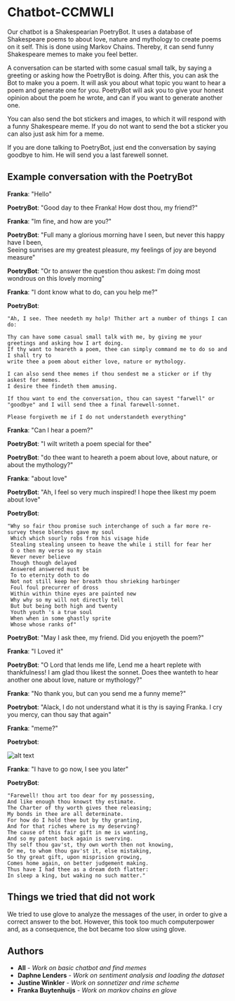 # Chatbot-CCMWLI
Our chatbot is a Shakespearian PoetryBot. It uses a database of Shakespeare poems to about love, nature and mythology to create poems on it self. This is done using Markov Chains. Thereby, it can send funny Shakespeare memes to make you feel better. 

A conversation can be started with some casual small talk, by saying a greeting or asking how the PoetryBot is doing. After this, you can ask the Bot to make you a poem. It will ask you about what topic you want to hear a poem and generate one for you. PoetryBot will ask you to give your honest opinion about the poem he wrote, and can if you want to generate another one. 

You can also send the bot stickers and images, to which it will respond with a funny Shakespeare meme. If you do not want to send the bot a sticker you can also just ask him for a meme. 

If you are done talking to PoetryBot, just end the conversation by saying goodbye to him. He will send you a last farewell sonnet. 

## Example conversation with the PoetryBot
**Franka**: "Hello"

**PoetryBot**: "Good day to thee Franka! How dost thou, my friend?"

**Franka**: "Im fine, and how are you?"

**PoetryBot**: "Full many a glorious morning have I seen, 
            but never this happy have I been,  
            Seeing sunrises are my greatest pleasure, 
            my feelings of joy are beyond measure"
            
**PoetryBot**: "Or to answer the question thou askest: I'm doing most wondrous on this lovely morning"

**Franka**: "I dont know what to do, can you help me?"

**PoetryBot**: 

    "Ah, I see. Thee needeth my holp! Thither art a number of things I can do: 

    Thy can have some casual small talk with me, by giving me your greetings and asking how I art doing. 
    If thy want to heareth a poem, thee can simply command me to do so and I shall try to 
    write thee a poem about either love, nature or mythology. 

    I can also send thee memes if thou sendest me a sticker or if thy askest for memes. 
    I desire thee findeth them amusing. 

    If thou want to end the conversation, thou can sayest "farwell" or 
    "goodbye" and I will send thee a final farewell-sonnet. 

    Please forgiveth me if I do not understandeth everything"

**Franka**: "Can I hear a poem?"

**PoetryBot**: "I wilt writeth a poem special for thee"

**PoetryBot**: "do thee want to heareth a poem about love, about nature, or about the mythology?"

**Franka**: "about love"

**PoetryBot**: "Ah, I feel so very much inspired! I hope thee likest my poem about love"

**PoetryBot**: 

    "Why so fair thou promise such interchange of such a far more re-survey these blenches gave my soul 
     Which which sourly robs from his visage hide 
     Stealing stealing unseen to heave the while i still for fear her 
     O o then my verse so my stain 
     Never never believe 
     Though though delayed 
     Answered answered must be 
     To to eternity doth to do 
     Not not still keep her breath thou shrieking harbinger 
     Foul foul precurrer of dross 
     Within within thine eyes are painted new 
     Why why so my will not directly tell 
     But but being both high and twenty 
     Youth youth 's a true soul 
     When when in some ghastly sprite 
     Whose whose ranks of"
            
**PoetryBot**: "May I ask thee, my friend. Did you enjoyeth the poem?"

**Franka**: "I Loved it"

**PoetryBot**: "O Lord that lends me life, Lend me a heart replete with thankfulness! I am glad thou likest the sonnet. Does thee wanteth to hear another one about love, nature or mythology?"

**Franka**: "No thank you, but can you send me a funny meme?"

**Poetrybot**: "Alack, I do not understand what it is thy is saying Franka. I cry you mercy,  can thou say that again"

**Franka**: "meme?"

**Poetrybot**:

![alt text](https://ih1.redbubble.net/image.284655747.8213/poster%2C210x230%2Cf8f8f8-pad%2C210x230%2Cf8f8f8.lite-1.jpg "Lit into literature") 

**Franka**: "I have to go now, I see you later"

**PoetryBot**: 

    "Farewell! thou art too dear for my possessing,
    And like enough thou knowst thy estimate.
    The Charter of thy worth gives thee releasing;
    My bonds in thee are all determinate.
    For how do I hold thee but by thy granting,
    And for that riches where is my deserving?
    The cause of this fair gift in me is wanting,
    And so my patent back again is swerving.
    Thy self thou gav'st, thy own worth then not knowing,
    Or me, to whom thou gav'st it, else mistaking,
    So thy great gift, upon misprision growing,
    Comes home again, on better judgement making.
    Thus have I had thee as a dream doth flatter:
    In sleep a king, but waking no such matter."

## Things we tried that did not work
We tried to use glove to analyze the messages of the user, in order to give a correct answer to the bot. However, this took too much computerpower and, as a consequence, the bot became too slow using glove. 

## Authors

* **All** - *Work on basic chatbot and find memes*
* **Daphne Lenders** - *Work on sentiment analysis and loading the dataset*
* **Justine Winkler** - *Work on sonnetizer and rime scheme*
* **Franka Buytenhuijs** - *Work on markov chains en glove*


